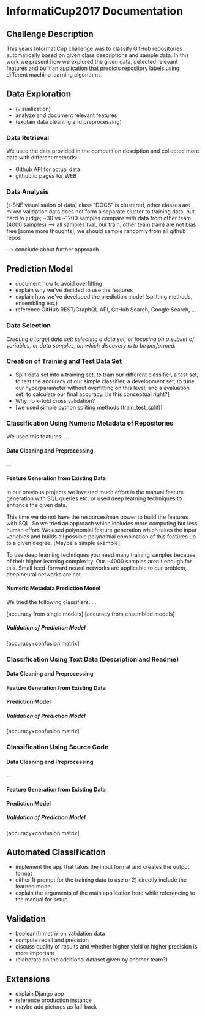 # InformatiCup2017 Documentation
## Challenge Description
This years InformatiCup challenge was to classify GitHub repositories automatically based on given class descriptions and sample data. In this work we present how we explored the given data, detected relevant features and built an application that predicts repository labels using different machine learning algorithms.


## Data Exploration
* (visualization)
* analyze and document relevant features
* (explain data cleaning and preprocessing)

### Data Retrieval
We used the data provided in the competition desciption and collected more data with different methods:
* Github API for actual data
* github.io pages for WEB

### Data Analysis
[t-SNE visualisation of data] 
class "DOCS" is clustered, other classes are mixed
validation data does not form a separate cluster to training data, but hard to judge; ~30 vs ~1200 samples
compare with data from other team (4000 samples)
--> all samples (val, our train, other team train) are not bias free [some more thoughts], we should sample randomly from all github repos

--> conclude about further approach

## Prediction Model
* document how to avoid overfitting
* explain why we've decided to use the features
* explain how we've developed the prediction model (splitting methods, ensembling etc.)
* reference GitHub REST/GraphQL API, GitHub Search, Google Search, ...

### Data Selection
_Creating a target data set: selecting a data set, or focusing on a subset of variables, or data samples, on which discovery is to be performed._

### Creation of Training and Test Data Set
* Split data set into a training set, to train our different classifier, 
a test set, to test the accuracy of our simple classifier, 
a development set, to tune our hyperparameter without overfitting on this level, 
and a evaluation set, to calculate our final accuracy. [Is this conceptual right?]
* Why no k-fold cross validation?
* [we used simple python spliting methods (train_test_split)] 

### Classification Using Numeric Metadata of Repositories
We used this features:
...

#### Data Cleaning and Preprocessing
...

#### Feature Generation from Existing Data
In our previous projects we invested much effort in the manual feature generation with SQL queries etc. or used deep learning techniques to enhance the given data.

This time we do not have the resources/man power to build the features with SQL. So we tried an approach which includes more computing but less human effort.
We used polynomial feature generation which takes the input variables and builds all possible polynomial combination of this features up to a given degree.
[Maybe a simple example]
 
To use deep learning techniques you need many training samples because of their higher learning complexity. Our ~4000 samples aren't enough for this.
Small feed-forward neural networks are applicable to our problem, deep neural networks are not.

#### Numeric Metadata Prediction Model
We tried the following classifiers:
...

[accuracy from single models]
[accuracy from ensembled models]

##### Validation of Prediction Model
[accuracy+confusion matrix]

### Classification Using Text Data (Description and Readme)

#### Data Cleaning and Preprocessing

#### Feature Generation from Existing Data

#### Prediction Model

##### Validation of Prediction Model
[accuracy+confusion matrix]

### Classification Using Source Code

#### Data Cleaning and Preprocessing
...

#### Feature Generation from Existing Data

#### Prediction Model

##### Validation of Prediction Model
[accuracy+confusion matrix]

## Automated Classification
* implement the app that takes the input format and creates the output format
* either 1) prompt for the training data to use or 2) directly include the learned model
* explain the arguments of the main application here while referencing to the manual for setup


## Validation
* boolean(!) matrix on validation data
* compute recall and precision
* discuss quality of results and whether higher yield or higher precision is more important
* (elaborate on the additional dataset given by another team?)


## Extensions
* explain Django app
* reference production instance
* maybe add pictures as fall-back
